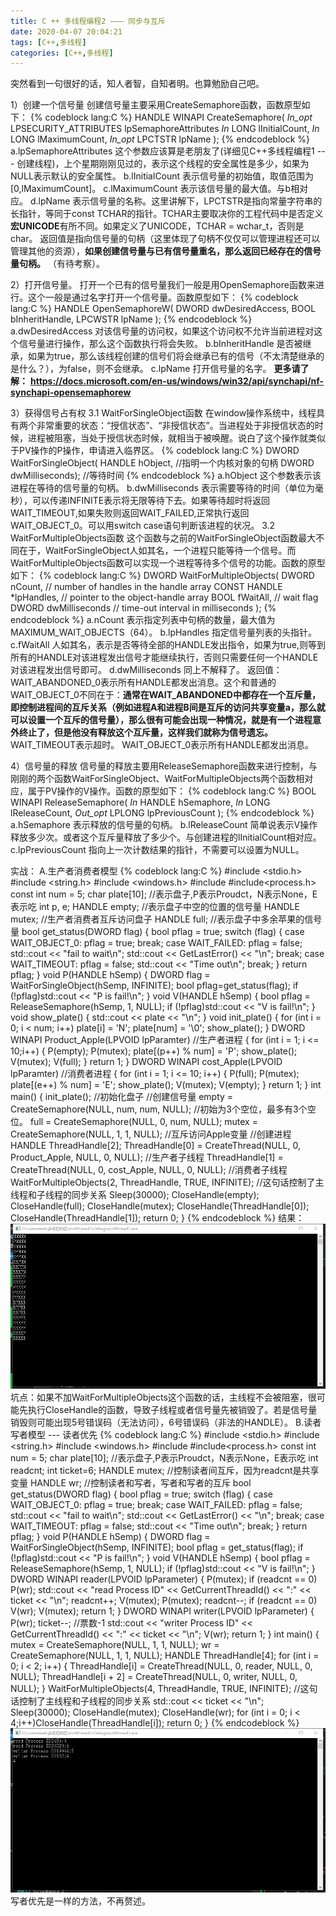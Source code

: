 ```yaml
---
title: C ++ 多线程编程2 ——— 同步与互斥
date: 2020-04-07 20:04:21
tags: [C++,多线程]
categories: [C++,多线程]
---
```

突然看到一句很好的话，知人者智，自知者明。也算勉励自己吧。
<!--more-->
1）创建一个信号量
创建信号量主要采用CreateSemaphore函数，函数原型如下：
{% codeblock lang:C %}
HANDLE WINAPI CreateSemaphore( 
  _In_opt_  LPSECURITY_ATTRIBUTES lpSemaphoreAttributes 
  _In_      LONG lInitialCount, 
  _In_      LONG lMaximumCount, 
  _In_opt_  LPCTSTR lpName 
);
{% endcodeblock %}
a.lpSemaphoreAttributes
这个参数应该算是老朋友了(详细见C++多线程编程1 --- 创建线程)，上个星期刚刚见过的，表示这个线程的安全属性是多少，如果为NULL表示默认的安全属性。
b.lInitialCount
表示信号量的初始值，取值范围为[0,lMaximumCount]。
c.lMaximumCount
表示该信号量的最大值。与b相对应。
d.lpName
表示信号量的名称。这里讲解下，LPCTSTR是指向常量字符串的长指针，等同于const TCHAR的指针。TCHAR主要取决你的工程代码中是否定义**宏UNICODE**有所不同。如果定义了UNICODE，TCHAR = wchar_t，否则是char。
返回值是指向信号量的句柄（这里体现了句柄不仅仅可以管理进程还可以管理其他的资源），**如果创建信号量与已有信号量重名，那么返回已经存在的信号量句柄。** （有待考察）。

2）打开信号量。
打开一个已有的信号量我们一般是用OpenSemaphore函数来进行。这个一般是通过名字打开一个信号量。函数原型如下：
{% codeblock lang:C %}
HANDLE OpenSemaphoreW(
  DWORD   dwDesiredAccess,
  BOOL    bInheritHandle,
  LPCWSTR lpName
);
{% endcodeblock %}
a.dwDesiredAccess
对该信号量的访问权，如果这个访问权不允许当前进程对这个信号量进行操作，那么这个函数执行将会失败。
b.bInheritHandle
是否被继承，如果为true，那么该线程创建的信号们将会继承已有的信号（不太清楚继承的是什么？），为false，则不会继承。
c.lpName
打开信号量的名字。
**更多请了解：**
**https://docs.microsoft.com/en-us/windows/win32/api/synchapi/nf-synchapi-opensemaphorew**

3）获得信号占有权
3.1 WaitForSingleObject函数
在window操作系统中，线程具有两个非常重要的状态：“授信状态”、“非授信状态”。当进程处于非授信状态的时候，进程被阻塞，当处于授信状态时候，就相当于被唤醒。说白了这个操作就类似于PV操作的P操作，申请进入临界区。
{% codeblock lang:C %}
DWORD WaitForSingleObject(
HANDLE hObject, //指明一个内核对象的句柄
DWORD dwMilliseconds); //等待时间
{% endcodeblock %}
a.hObject
这个参数表示该进程在等待的信号量的句柄。
b.dwMilliseconds
表示需要等待的时间（单位为毫秒），可以传递INFINITE表示将无限等待下去。如果等待超时将返回WAIT_TIMEOUT,如果失败则返回WAIT_FAILED,正常执行返回WAIT_OBJECT_0。可以用switch case语句判断该进程的状况。
3.2 WaitForMultipleObjects函数
这个函数与之前的WaitForSingleObject函数最大不同在于，WaitForSingleObject人如其名，一个进程只能等待一个信号。而WaitForMultipleObjects函数可以实现一个进程等待多个信号的功能。函数的原型如下：
{% codeblock lang:C %}
DWORD WaitForMultipleObjects(
DWORD nCount, // number of handles in the handle array
CONST HANDLE *lpHandles, // pointer to the object-handle array
BOOL fWaitAll, // wait flag
DWORD dwMilliseconds // time-out interval in milliseconds
);
{% endcodeblock %}
a.nCount
表示指定列表中句柄的数量，最大值为MAXIMUM_WAIT_OBJECTS（64）。
b.lpHandles
指定信号量列表的头指针。
c.fWaitAll
人如其名，表示是否等待全部的HANDLE发出指令，如果为true,则等到所有的HANDLE对该进程发出信号才能继续执行，否则只需要任何一个HANDLE对该进程发出信号即可。
d.dwMilliseconds
同上不解释了。
返回值：
WAIT_ABANDONED_0表示所有HANDLE都发出消息。这个和普通的WAIT_OBJECT_0不同在于：**通常在WAIT_ABANDONED中都存在一个互斥量，即控制进程间的互斥关系（例如进程A和进程B间是互斥的访问共享变量a，那么就可以设置一个互斥的信号量），那么很有可能会出现一种情况，就是有一个进程意外终止了，但是他没有释放这个互斥量，这样我们就称为信号遗忘。**
WAIT_TIMEOUT表示超时。
WAIT_OBJECT_0表示所有HANDLE都发出消息。

4）信号量的释放
信号量的释放主要用ReleaseSemaphore函数来进行控制，与刚刚的两个函数WaitForSingleObject、WaitForMultipleObjects两个函数相对应，属于PV操作的V操作。函数的原型如下：
{% codeblock lang:C %}
BOOL WINAPI ReleaseSemaphore(
  _In_      HANDLE hSemaphore,
  _In_      LONG   lReleaseCount,
  _Out_opt_ LPLONG lpPreviousCount
);
{% endcodeblock %}
a.hSemaphore
表示释放的信号量的句柄。
b.lReleaseCount
简单说表示V操作释放多少次。或者这个互斥量释放了多少个。与创建进程的lInitialCount相对应。
c.lpPreviousCount
指向上一次计数结果的指针，不需要可以设置为NULL。

实战：
A.生产者消费者模型
{% codeblock lang:C %}
#include <stdio.h>
#include <string.h>
#include <windows.h>
#include <iostream>
#include<process.h>
const int num = 5;
char plate[10];  //表示盘子,P表示Proudct，N表示None，E表示吃
int p, e;
HANDLE empty;   //表示盘子中空的位置的信号量
HANDLE mutex;  //生产者消费者互斥访问盘子
HANDLE full;   //表示盘子中多余苹果的信号量
bool get_status(DWORD flag)
{
	bool pflag = true;
	switch (flag)
	{
		case WAIT_OBJECT_0:
			pflag = true;
			break;
		case WAIT_FAILED:
			pflag = false;
			std::cout << "fail to wait\n";
			std::cout << GetLastError() << "\n";
			break;
		case WAIT_TIMEOUT:
			pflag = false;
			std::cout << "Time out\n";
			break;
	}
	return pflag;
}
void P(HANDLE hSemp)
{
	DWORD flag = WaitForSingleObject(hSemp, INFINITE); 
	bool pflag=get_status(flag);
	if (!pflag)std::cout << "P is fail!\n";
}
void V(HANDLE hSemp)
{
	bool pflag = ReleaseSemaphore(hSemp, 1, NULL); 
	if (!pflag)std::cout << "V is fail!\n";
}
void show_plate()
{
	std::cout << plate << "\n";
}
void init_plate()
{
	for (int i = 0; i < num; i++)
		plate[i] = 'N';
	plate[num] = '\0';
	show_plate();
}
DWORD WINAPI Product_Apple(LPVOID lpParamter)     //生产者进程
{
	for (int i = 1; i <= 10;i++)
	{
		P(empty);
		P(mutex);
		plate[(p++) % num] = 'P';
		show_plate();
		V(mutex);
		V(full);
	}
	return 1;
}
DWORD WINAPI cost_Apple(LPVOID lpParamter)   //消费者进程
{
	for (int i = 1; i <= 10; i++)
	{
		P(full);
		P(mutex);
		plate[(e++) % num] = 'E';
		show_plate();
		V(mutex);
		V(empty);
	}
	return 1;
}
int main()
{
	init_plate();  //初始化盘子
	//创建信号量
	empty = CreateSemaphore(NULL, num, num, NULL);  //初始为3个空位，最多有3个空位。
	full = CreateSemaphore(NULL, 0, num, NULL);
	mutex = CreateSemaphore(NULL, 1, 1, NULL);  //互斥访问Apple变量
	//创建进程
	HANDLE ThreadHandle[2];
	ThreadHandle[0] = CreateThread(NULL, 0, Product_Apple, NULL, 0, NULL);  //生产者子线程
	ThreadHandle[1] = CreateThread(NULL, 0, cost_Apple, NULL, 0, NULL);     //消费者子线程
	WaitForMultipleObjects(2, ThreadHandle, TRUE, INFINITE);   //这句话控制了主线程和子线程的同步关系
	Sleep(30000);
	CloseHandle(empty);
	CloseHandle(full);
	CloseHandle(mutex);
	CloseHandle(ThreadHandle[0]);
	CloseHandle(ThreadHandle[1]);
	return 0;
}
{% endcodeblock %}
结果：
![alt](/images/多线程2/res1.png)
坑点：如果不加WaitForMultipleObjects这个函数的话，主线程不会被阻塞，很可能先执行CloseHandle的函数，导致子线程或者信号量先被销毁了。若是信号量销毁则可能出现5号错误码（无法访问），6号错误码（非法的HANDLE）。
B.读者写者模型 --- 读者优先
{% codeblock lang:C %}
#include <stdio.h>
#include <string.h>
#include <windows.h>
#include <iostream>
#include<process.h>
const int num = 5;
char plate[10];  //表示盘子,P表示Proudct，N表示None，E表示吃
int readcnt;
int ticket=6;
HANDLE mutex;			//控制读者间互斥，因为readcnt是共享变量
HANDLE wr;				//控制读者和写者，写者和写者的互斥
bool get_status(DWORD flag)
{
	bool pflag = true;
	switch (flag)
	{
	case WAIT_OBJECT_0:
		pflag = true;
		break;
	case WAIT_FAILED:
		pflag = false;
		std::cout << "fail to wait\n";
		std::cout << GetLastError() << "\n";
		break;
	case WAIT_TIMEOUT:
		pflag = false;
		std::cout << "Time out\n";
		break;
	}
	return pflag;
}
void P(HANDLE hSemp)
{
	DWORD flag = WaitForSingleObject(hSemp, INFINITE);
	bool pflag = get_status(flag);
	if (!pflag)std::cout << "P is fail!\n";
}
void V(HANDLE hSemp)
{
	bool pflag = ReleaseSemaphore(hSemp, 1, NULL);
	if (!pflag)std::cout << "V is fail!\n";
}
DWORD WINAPI reader(LPVOID lpParameter)
{
	P(mutex);
	if (readcnt == 0)
		P(wr);
	std::cout << "read Process ID" << GetCurrentThreadId() << ":" << ticket << "\n";
	readcnt++;
	V(mutex);
	P(mutex);
	readcnt--;
	if (readcnt == 0)
		V(wr);
	V(mutex);
	return 1;
}
DWORD WINAPI writer(LPVOID lpParameter)
{
	P(wr);
	ticket--;		//票数-1
	std::cout << "writer Process ID" << GetCurrentThreadId() << ":" << ticket << "\n";
	V(wr);
	return 1;
}
int main()
{
	mutex = CreateSemaphore(NULL, 1, 1, NULL);
	wr = CreateSemaphore(NULL, 1, 1, NULL);
	HANDLE ThreadHandle[4];
	for (int i = 0; i < 2; i++)
	{
		ThreadHandle[i] = CreateThread(NULL, 0, reader, NULL, 0, NULL);
		ThreadHandle[i + 2] = CreateThread(NULL, 0, writer, NULL, 0, NULL);
	}
	WaitForMultipleObjects(4, ThreadHandle, TRUE, INFINITE);   //这句话控制了主线程和子线程的同步关系
	std::cout << ticket << "\n";
	Sleep(30000);
	CloseHandle(mutex);
	CloseHandle(wr);
	for (int i = 0; i < 4;i++)CloseHandle(ThreadHandle[i]);
	return 0;
}
{% endcodeblock %}
![alt](/images/多线程2/res2.png)
写者优先是一样的方法，不再赘述。